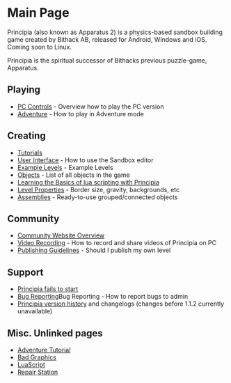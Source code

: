 # Main Page
Principia (also known as Apparatus 2) is a physics-based sandbox building game created by Bithack AB, released for Android, Windows and iOS. Coming soon to Linux.

Principia is the spiritual successor of Bithacks previous puzzle-game, Apparatus.

## Playing
- [PC Controls](PC_Controls) - Overview how to play the PC version
- [Adventure](Adventure) - How to play in Adventure mode

## Creating
- [Tutorials](Tutorials)
- [User Interface](User_Interface) - How to use the Sandbox editor
- [Example Levels](Example_Levels) - Example Levels
- [Objects](Objects) - List of all objects in the game
- [Learning the Basics of lua scripting with Principia](Learning_the_Basics_of_lua_scripting_with_Principia)
- [Level Properties](Level_Properties) - Border size, gravity, backgrounds, etc
- [Assemblies](Assemblies) - Ready-to-use grouped/connected objects

## Community
- [Community Website Overview](Community_Website_Overview)
- [Video Recording](Video_Recording) - How to record and share videos of Principia on PC
- [Publishing Guidelines](Publishing_Guidelines) - Should I publish my own level

## Support
- [Principia fails to start](Principia_Fails_To_Start)
- [Bug Reporting](Bug_Reporting)Bug Reporting - How to report bugs to admin
- [Principia version history](Principia_Version_History) and changelogs (changes before 1.1.2 currently unavailable)

## Misc. Unlinked pages
- [Adventure Tutorial](Adventure_Tutorial)
- [Bad Graphics](Bad_Graphics)
- [LuaScript](LuaScript)
- [Repair Station](Repair_Station)